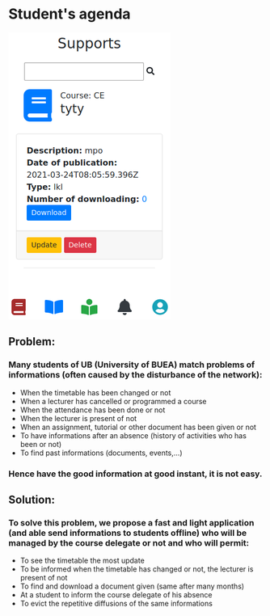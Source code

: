 # Student's agenda

![Image](https://github.com/pythonbrad/student_agenda/blob/master/snapshot.png)

## Problem:
### Many students of UB (University of BUEA) match problems of informations (often caused by the disturbance of the network):
- When the timetable has been changed or not
- When a lecturer has cancelled or programmed a course
- When the attendance has been done or not
- When the lecturer is present of not
- When an assignment, tutorial or other document has been given or not
- To have informations after an absence (history of activities who has been or not)
- To find past informations (documents, events,...)
### Hence have the good information at good instant, it is not easy.

## Solution:
### To solve this problem, we propose a fast and light application (and able send informations to students offline) who will be managed by the course delegate or not and who will permit:
- To see the timetable the most update
- To be informed when the timetable has changed or not, the lecturer is present of not
- To find and download a document given (same after many months)
- At a student to inform the course delegate of his absence
- To evict the repetitive diffusions of the same informations
